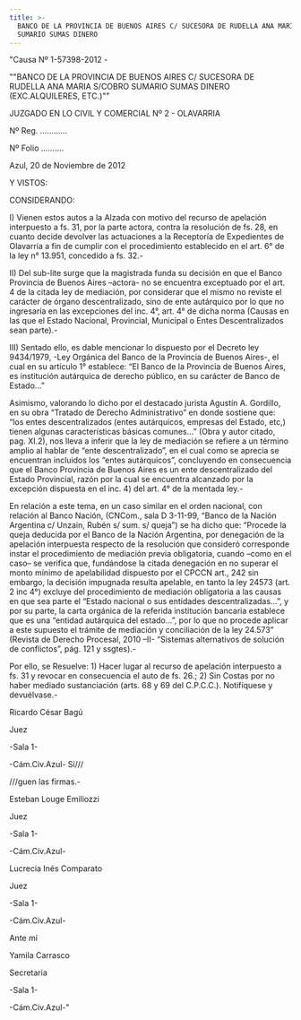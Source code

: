 ```yaml
---
title: >-
  BANCO DE LA PROVINCIA DE BUENOS AIRES C/ SUCESORA DE RUDELLA ANA MARIA S/COBRO
  SUMARIO SUMAS DINERO
---
```

"Causa Nº 1-57398-2012 -



""BANCO DE LA PROVINCIA DE BUENOS AIRES C/ SUCESORA DE RUDELLA ANA MARIA S/COBRO SUMARIO SUMAS DINERO (EXC.ALQUILERES, ETC.)""



JUZGADO EN LO CIVIL Y COMERCIAL Nº 2 - OLAVARRIA



Nº Reg. ............



Nº Folio ..........



Azul, 20 de Noviembre de 2012





Y VISTOS:



CONSIDERANDO:



I) Vienen estos autos a la Alzada con motivo del recurso de apelación interpuesto a fs. 31, por la parte actora, contra la resolución de fs. 28, en cuanto decide devolver las actuaciones a la Receptoría de Expedientes de Olavarría a fin de cumplir con el procedimiento establecido en el art. 6° de la ley n° 13.951, concedido a fs. 32.-



II) Del sub-lite surge que la magistrada funda su decisión en que el Banco Provincia de Buenos Aires –actora- no se encuentra exceptuado por el art. 4 de la citada ley de mediación, por considerar que el mismo no reviste el carácter de órgano descentralizado, sino de ente autárquico por lo que no ingresaría en las excepciones del inc. 4°, art. 4° de dicha norma (Causas en las que el Estado Nacional, Provincial, Municipal o Entes Descentralizados sean parte).-



III) Sentado ello, es dable mencionar lo dispuesto por el Decreto ley 9434/1979, -Ley Orgánica del Banco de la Provincia de Buenos Aires-, el cual en su artículo 1° establece: “El Banco de la Provincia de Buenos Aires, es institución autárquica de derecho público, en su carácter de Banco de Estado…”



Asimismo, valorando lo dicho por el destacado jurista Agustín A. Gordillo, en su obra “Tratado de Derecho Administrativo” en donde sostiene que: “los entes descentralizados (entes autárquicos, empresas del Estado, etc,) tienen algunas características básicas comunes...” (Obra y autor citado, pag. XI.2), nos lleva a inferir que la ley de mediación se refiere a un término amplio al hablar de “ente descentralizado”, en el cual como se aprecia se encuentran incluidos los “entes autárquicos”, concluyendo en consecuencia que el Banco Provincia de Buenos Aires es un ente descentralizado del Estado Provincial, razón por la cual se encuentra alcanzado por la excepción dispuesta en el inc. 4) del art. 4° de la mentada ley.-



En relación a este tema, en un caso similar en el orden nacional, con relación al Banco Nación, (CNCom., sala D 3-11-99, “Banco de la Nación Argentina c/ Unzain, Rubén s/ sum. s/ queja”) se ha dicho que: “Procede la queja deducida por el Banco de la Nación Argentina, por denegación de la apelación interpuesta respecto de la resolución que consideró corresponde instar el procedimiento de mediación previa obligatoria, cuando –como en el caso– se verifica que, fundándose la citada denegación en no superar el monto mínimo de apelabilidad dispuesto por el CPCCN art., 242 sin embargo, la decisión impugnada resulta apelable, en tanto la ley 24573 (art. 2 inc 4°) excluye del procedimiento de mediación obligatoria a las causas en que sea parte el “Estado nacional o sus entidades descentralizadas…”, y por su parte, la carta orgánica de la referida institución bancaria establece que es una “entidad autárquica del estado…”, por lo que no procede aplicar a este supuesto el trámite de mediación y conciliación de la ley 24.573” (Revista de Derecho Procesal, 2010 –II- “Sistemas alternativos de solución de conflictos”, pág. 121 y ssgtes).-



Por ello, se Resuelve: 1) Hacer lugar al recurso de apelación interpuesto a fs. 31 y revocar en consecuencia el auto de fs. 26.; 2) Sin Costas por no haber mediado sustanciación (arts. 68 y 69 del C.P.C.C.). Notifíquese y devuélvase.-



 



Ricardo César Bagú



Juez



\-Sala 1-



\-Cám.Civ.Azul- Si///



 



 



///guen las firmas.-



 



 



Esteban Louge Emiliozzi



Juez



\-Sala 1-



\-Cám.Civ.Azul-



 



Lucrecia Inés Comparato



Juez



\-Sala 1-



\-Cám.Civ.Azul-



 



 



 



Ante mí



 



 



Yamila Carrasco



Secretaria



\-Sala 1-



\-Cám.Civ.Azul-"
